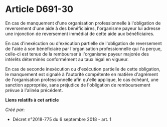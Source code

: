 # Article D691-30

En cas de manquement d'une organisation professionnelle à l'obligation de reversement d'une aide à des bénéficiaires,
l'organisme payeur lui adresse une injonction de reversement immédiat de cette aide aux bénéficiaires.

En cas d'inexécution ou d'exécution partielle de l'obligation de reversement de l'aide à son bénéficiaire par l'organisation
professionnelle qui l'a perçue, celle-ci est tenue de la rembourser à l'organisme payeur majorée des intérêts déterminés
conformément au taux légal en vigueur.

En cas de seconde inexécution ou d'exécution partielle de cette obligation, le manquement est signalé à l'autorité compétente
en matière d'agrément de l'organisation professionnelle afin qu'elle applique, le cas échéant, une sanction appropriée, sans
préjudice de l'obligation de remboursement prévue à l'alinéa précédent.

**Liens relatifs à cet article**

_Créé par_:

  - Décret n°2018-775 du 6 septembre 2018 - art. 1
